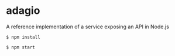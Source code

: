 # adagio
A reference implementation of a service exposing an API in Node.js

```
$ npm install
```
```
$ npm start
```
